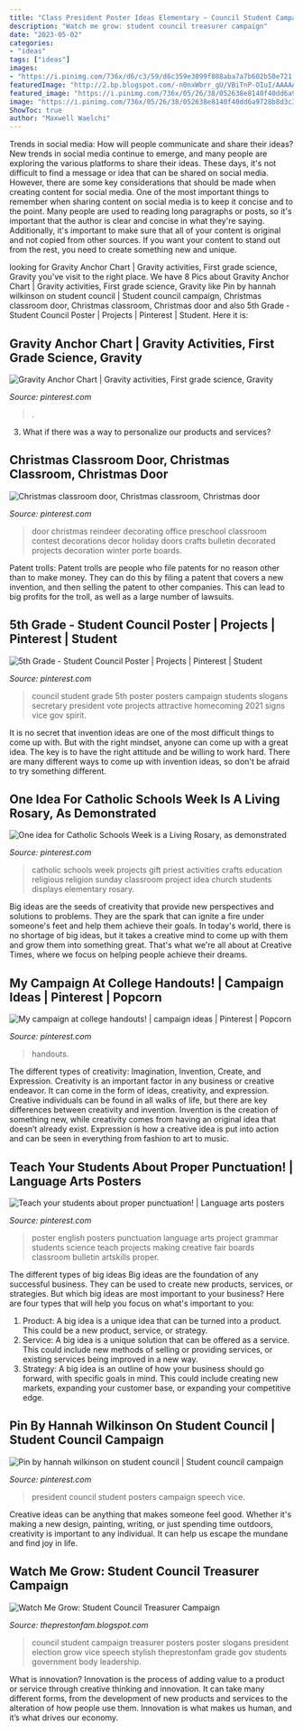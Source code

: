 ```yaml
---
title: "Class President Poster Ideas Elementary ~ Council Student Campaign Treasurer Posters Poster Slogans President Election Grow Vice Speech Stylish Theprestonfam Grade Gov Students Government Body Leadership"
description: "Watch me grow: student council treasurer campaign"
date: "2023-05-02"
categories:
- "ideas"
tags: ["ideas"]
images:
- "https://i.pinimg.com/736x/d6/c3/59/d6c359e3099f808aba7a7b602b50e721.jpg"
featuredImage: "http://2.bp.blogspot.com/-n0nxWbrr_gU/VBiTnP-OIuI/AAAAAAAApAA/hRlFveALpek/s1600/IMG_1808.JPG"
featured_image: "https://i.pinimg.com/736x/05/26/38/052638e8140f40dd6a9728b8d3c39e07--language-arts-posters-art-posters.jpg"
image: "https://i.pinimg.com/736x/05/26/38/052638e8140f40dd6a9728b8d3c39e07--language-arts-posters-art-posters.jpg"
ShowToc: true
author: "Maxwell Waelchi"
---
```



Trends in social media: How will people communicate and share their ideas?
New trends in social media continue to emerge, and many people are exploring the various platforms to share their ideas. These days, it's not difficult to find a message or idea that can be shared on social media. However, there are some key considerations that should be made when creating content for social media. 
One of the most important things to remember when sharing content on social media is to keep it concise and to the point. Many people are used to reading long paragraphs or posts, so it's important that the author is clear and concise in what they're saying. Additionally, it's important to make sure that all of your content is original and not copied from other sources. If you want your content to stand out from the rest, you need to create something new and unique.

	

		
looking for Gravity Anchor Chart | Gravity activities, First grade science, Gravity you've visit to the right place. We have 8 Pics about Gravity Anchor Chart | Gravity activities, First grade science, Gravity like Pin by hannah wilkinson on student council | Student council campaign, Christmas classroom door, Christmas classroom, Christmas door and also 5th Grade - Student Council Poster | Projects | Pinterest | Student. Here it is:
		
    
## Gravity Anchor Chart | Gravity Activities, First Grade Science, Gravity

<img loading=lazy src="https://i.pinimg.com/736x/14/d0/ce/14d0ce4b9e3bc1a559430e29aaea98e3.jpg" onerror="this.onerror=null;this.src='https://tse3.mm.bing.net/th?id=OIP.BCD3RRzT3EWFwtQ3D2etnwHaJ3&amp;pid=15.1';" alt="Gravity Anchor Chart | Gravity activities, First grade science, Gravity">

_Source: pinterest.com_

>. 

	

3. What if there was a way to personalize our products and services?

    
## Christmas Classroom Door, Christmas Classroom, Christmas Door

<img loading=lazy src="https://i.pinimg.com/736x/c0/c2/37/c0c237594f2a271fa069b79d40804f56--door-decorating-reindeer-decorations.jpg" onerror="this.onerror=null;this.src='https://tse3.mm.bing.net/th?id=OIP.waBdwX0wqJquVh-cFlT-cgHaNK&amp;pid=15.1';" alt="Christmas classroom door, Christmas classroom, Christmas door">

_Source: pinterest.com_

>door christmas reindeer decorating office preschool classroom contest decorations decor holiday doors crafts bulletin decorated projects decoration winter porte boards. 

	

Patent trolls:
Patent trolls are people who file patents for no reason other than to make money. They can do this by filing a patent that covers a new invention, and then selling the patent to other companies. This can lead to big profits for the troll, as well as a large number of lawsuits.

    
## 5th Grade - Student Council Poster | Projects | Pinterest | Student

<img loading=lazy src="https://s-media-cache-ak0.pinimg.com/736x/c6/09/6a/c6096a11ab2acafd0a32013d86b76c79.jpg" onerror="this.onerror=null;this.src='https://tse2.mm.bing.net/th?id=OIP.5rG7_LYuEX1gyTp3QUVC_AHaKA&amp;pid=15.1';" alt="5th Grade - Student Council Poster | Projects | Pinterest | Student">

_Source: pinterest.com_

>council student grade 5th poster posters campaign students slogans secretary president vote projects attractive homecoming 2021 signs vice gov spirit. 

	

It is no secret that invention ideas are one of the most difficult things to come up with. But with the right mindset, anyone can come up with a great idea. The key is to have the right attitude and be willing to work hard. There are many different ways to come up with invention ideas, so don't be afraid to try something different.

    
## One Idea For Catholic Schools Week Is A Living Rosary, As Demonstrated

<img loading=lazy src="https://i.pinimg.com/originals/34/0d/2d/340d2d6bbfac30a86af0db502c523602.jpg" onerror="this.onerror=null;this.src='https://tse4.mm.bing.net/th?id=OIP.LWQrHVKaBcJ-sddCpQQHzgHaJ3&amp;pid=15.1';" alt="One idea for Catholic Schools Week is a Living Rosary, as demonstrated">

_Source: pinterest.com_

>catholic schools week projects gift priest activities crafts education religious religion sunday classroom project idea church students displays elementary rosary. 

	

Big ideas are the seeds of creativity that provide new perspectives and solutions to problems. They are the spark that can ignite a fire under someone's feet and help them achieve their goals. In today's world, there is no shortage of big ideas, but it takes a creative mind to come up with them and grow them into something great. That's what we're all about at Creative Times, where we focus on helping people achieve their dreams.

    
## My Campaign At College Handouts! | Campaign Ideas | Pinterest | Popcorn

<img loading=lazy src="https://s-media-cache-ak0.pinimg.com/736x/d7/d8/a8/d7d8a85329a3690e2d164d13d510a686.jpg" onerror="this.onerror=null;this.src='https://tse1.mm.bing.net/th?id=OIP.U6L8dPOssAZWdJ21i6kFPgHaJ3&amp;pid=15.1';" alt="My campaign at college handouts! | campaign ideas | Pinterest | Popcorn">

_Source: pinterest.com_

>handouts. 

	

The different types of creativity: Imagination, Invention, Create, and Expression.
Creativity is an important factor in any business or creative endeavor. It can come in the form of ideas, creativity, and expression. Creative individuals can be found in all walks of life, but there are key differences between creativity and invention. Invention is the creation of something new, while creativity comes from having an original idea that doesn’t already exist. Expression is how a creative idea is put into action and can be seen in everything from fashion to art to music.

    
## Teach Your Students About Proper Punctuation! | Language Arts Posters

<img loading=lazy src="https://i.pinimg.com/736x/05/26/38/052638e8140f40dd6a9728b8d3c39e07--language-arts-posters-art-posters.jpg" onerror="this.onerror=null;this.src='https://tse2.mm.bing.net/th?id=OIP.yvKJFJFy-f5IPgUb_qionwHaF2&amp;pid=15.1';" alt="Teach your students about proper punctuation! | Language arts posters">

_Source: pinterest.com_

>poster english posters punctuation language arts project grammar students science teach projects making creative fair boards classroom bulletin artskills proper. 

	

The different types of big ideas
Big ideas are the foundation of any successful business. They can be used to create new products, services, or strategies. But which big ideas are most important to your business? Here are four types that will help you focus on what's important to you: 
1. Product: A big idea is a unique idea that can be turned into a product. This could be a new product, service, or strategy. 
2. Service: A big idea is a unique solution that can be offered as a service. This could include new methods of selling or providing services, or existing services being improved in a new way. 
3. Strategy: A big idea is an outline of how your business should go forward, with specific goals in mind. This could include creating new markets, expanding your customer base, or expanding your competitive edge.

    
## Pin By Hannah Wilkinson On Student Council | Student Council Campaign

<img loading=lazy src="https://i.pinimg.com/736x/d6/c3/59/d6c359e3099f808aba7a7b602b50e721.jpg" onerror="this.onerror=null;this.src='https://tse2.mm.bing.net/th?id=OIP.tdECXCwzv_Ng4faoxU-vPwHaJ3&amp;pid=15.1';" alt="Pin by hannah wilkinson on student council | Student council campaign">

_Source: pinterest.com_

>president council student posters campaign speech vice. 

	

Creative ideas can be anything that makes someone feel good. Whether it's making a new design, painting, writing, or just spending time outdoors, creativity is important to any individual. It can help us escape the mundane and find joy in life.

    
## Watch Me Grow: Student Council Treasurer Campaign

<img loading=lazy src="http://2.bp.blogspot.com/-n0nxWbrr_gU/VBiTnP-OIuI/AAAAAAAApAA/hRlFveALpek/s1600/IMG_1808.JPG" onerror="this.onerror=null;this.src='https://tse3.mm.bing.net/th?id=OIP.9xD2bKV4LceoHGckmnHDvgHaJ4&amp;pid=15.1';" alt="Watch Me Grow: Student Council Treasurer Campaign">

_Source: theprestonfam.blogspot.com_

>council student campaign treasurer posters poster slogans president election grow vice speech stylish theprestonfam grade gov students government body leadership. 

	

What is innovation?
Innovation is the process of adding value to a product or service through creative thinking and innovation. It can take many different forms, from the development of new products and services to the alteration of how people use them. Innovation is what makes us human, and it’s what drives our economy.

